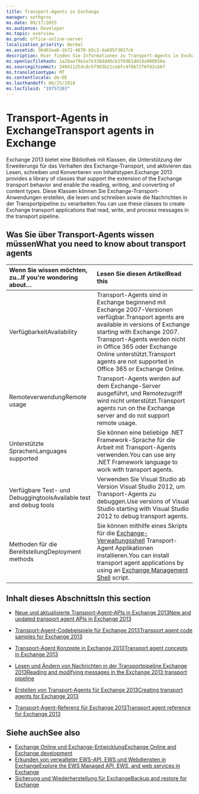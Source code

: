 ```yaml
---
title: Transport-Agents in Exchange
manager: sethgros
ms.date: 09/17/2015
ms.audience: Developer
ms.topic: overview
ms.prod: office-online-server
localization_priority: Normal
ms.assetid: 36d63aa6-1b72-4670-b5c3-da685f3017cb
description: Hier finden Sie Informationen zu Transport-Agents in Exchange 2013.
ms.openlocfilehash: 1a28ae79e2a7e338ddd6cb1f6961dd14a980b56e
ms.sourcegitcommit: 34041125dc8c5f993b21cebfc4f8b72f0fd2cb6f
ms.translationtype: MT
ms.contentlocale: de-DE
ms.lasthandoff: 06/25/2018
ms.locfileid: "19757203"
---
```

# <a name="transport-agents-in-exchange"></a><span data-ttu-id="ed8c4-103">Transport-Agents in Exchange</span><span class="sxs-lookup"><span data-stu-id="ed8c4-103">Transport agents in Exchange</span></span>
  
<span data-ttu-id="ed8c4-104">Exchange 2013 bietet eine Bibliothek mit Klassen, die Unterstützung der Erweiterungs für das Verhalten des Exchange-Transport, und aktivieren das Lesen, schreiben und Konvertieren von Inhaltstypen.</span><span class="sxs-lookup"><span data-stu-id="ed8c4-104">Exchange 2013 provides a library of classes that support the extension of the Exchange transport behavior and enable the reading, writing, and converting of content types.</span></span> <span data-ttu-id="ed8c4-105">Diese Klassen können Sie Exchange-Transport-Anwendungen erstellen, die lesen und schreiben sowie die Nachrichten in der Transportpipeline zu verarbeiten.</span><span class="sxs-lookup"><span data-stu-id="ed8c4-105">You can use these classes to create Exchange transport applications that read, write, and process messages in the transport pipeline.</span></span>
  
## <a name="what-you-need-to-know-about-transport-agents"></a><span data-ttu-id="ed8c4-106">Was Sie über Transport-Agents wissen müssen</span><span class="sxs-lookup"><span data-stu-id="ed8c4-106">What you need to know about transport agents</span></span>

|<span data-ttu-id="ed8c4-107">Wenn Sie wissen möchten, zu...</span><span class="sxs-lookup"><span data-stu-id="ed8c4-107">If you're wondering about…</span></span>|<span data-ttu-id="ed8c4-108">Lesen Sie diesen Artikel</span><span class="sxs-lookup"><span data-stu-id="ed8c4-108">Read this</span></span>|
|:-----|:-----|
|<span data-ttu-id="ed8c4-109">Verfügbarkeit</span><span class="sxs-lookup"><span data-stu-id="ed8c4-109">Availability</span></span>  <br/> |<span data-ttu-id="ed8c4-110">Transport-Agents sind in Exchange beginnend mit Exchange 2007-Versionen verfügbar.</span><span class="sxs-lookup"><span data-stu-id="ed8c4-110">Transport agents are available in versions of Exchange starting with Exchange 2007.</span></span> <span data-ttu-id="ed8c4-111">Transport-Agents werden nicht in Office 365 oder Exchange Online unterstützt.</span><span class="sxs-lookup"><span data-stu-id="ed8c4-111">Transport agents are not supported in Office 365 or Exchange Online.</span></span>  <br/> |
|<span data-ttu-id="ed8c4-112">Remoteverwendung</span><span class="sxs-lookup"><span data-stu-id="ed8c4-112">Remote usage</span></span>  <br/> |<span data-ttu-id="ed8c4-113">Transport-Agents werden auf dem Exchange-Server ausgeführt, und Remotezugriff wird nicht unterstützt.</span><span class="sxs-lookup"><span data-stu-id="ed8c4-113">Transport agents run on the Exchange server and do not support remote usage.</span></span>  <br/> |
|<span data-ttu-id="ed8c4-114">Unterstützte Sprachen</span><span class="sxs-lookup"><span data-stu-id="ed8c4-114">Languages supported</span></span>  <br/> |<span data-ttu-id="ed8c4-115">Sie können eine beliebige .NET Framework-Sprache für die Arbeit mit Transport-Agents verwenden.</span><span class="sxs-lookup"><span data-stu-id="ed8c4-115">You can use any .NET Framework language to work with transport agents.</span></span>  <br/> |
|<span data-ttu-id="ed8c4-116">Verfügbare Test- und Debuggingtools</span><span class="sxs-lookup"><span data-stu-id="ed8c4-116">Available test and debug tools</span></span>  <br/> |<span data-ttu-id="ed8c4-117">Verwenden Sie Visual Studio ab Version Visual Studio 2012, um Transport-Agents zu debuggen.</span><span class="sxs-lookup"><span data-stu-id="ed8c4-117">Use versions of Visual Studio starting with Visual Studio 2012 to debug transport agents.</span></span>  <br/> |
|<span data-ttu-id="ed8c4-118">Methoden für die Bereitstellung</span><span class="sxs-lookup"><span data-stu-id="ed8c4-118">Deployment methods</span></span>  <br/> |<span data-ttu-id="ed8c4-119">Sie können mithilfe eines Skripts für die [Exchange-Verwaltungsshell](../management/exchange-management-shell.md) Transport-Agent Applikationen installieren.</span><span class="sxs-lookup"><span data-stu-id="ed8c4-119">You can install transport agent applications by using an [Exchange Management Shell](../management/exchange-management-shell.md) script.</span></span>  <br/> |
   
## <a name="in-this-section"></a><span data-ttu-id="ed8c4-120">Inhalt dieses Abschnitts</span><span class="sxs-lookup"><span data-stu-id="ed8c4-120">In this section</span></span>

- [<span data-ttu-id="ed8c4-121">Neue und aktualisierte Transport-Agent-APIs in Exchange 2013</span><span class="sxs-lookup"><span data-stu-id="ed8c4-121">New and updated transport agent APIs in Exchange 2013</span></span>](new-and-updated-transport-agent-apis-in-exchange-2013.md)
    
- [<span data-ttu-id="ed8c4-122">Transport-Agent-Codebeispiele für Exchange 2013</span><span class="sxs-lookup"><span data-stu-id="ed8c4-122">Transport agent code samples for Exchange 2013</span></span>](transport-agent-code-samples-for-exchange-2013.md)
    
- [<span data-ttu-id="ed8c4-123">Transport-Agent Konzepte in Exchange 2013</span><span class="sxs-lookup"><span data-stu-id="ed8c4-123">Transport agent concepts in Exchange 2013</span></span>](transport-agent-concepts-in-exchange-2013.md)
    
- [<span data-ttu-id="ed8c4-124">Lesen und Ändern von Nachrichten in der Transportpipeline Exchange 2013</span><span class="sxs-lookup"><span data-stu-id="ed8c4-124">Reading and modifying messages in the Exchange 2013 transport pipeline</span></span>](reading-and-modifying-messages-in-the-exchange-2013-transport-pipeline.md)
    
- [<span data-ttu-id="ed8c4-125">Erstellen von Transport-Agents für Exchange 2013</span><span class="sxs-lookup"><span data-stu-id="ed8c4-125">Creating transport agents for Exchange 2013</span></span>](creating-transport-agents-for-exchange-2013.md)
    
- [<span data-ttu-id="ed8c4-126">Transport-Agent-Referenz für Exchange 2013</span><span class="sxs-lookup"><span data-stu-id="ed8c4-126">Transport agent reference for Exchange 2013</span></span>](transport-agent-reference-for-exchange-2013.md)
    
## <a name="see-also"></a><span data-ttu-id="ed8c4-127">Siehe auch</span><span class="sxs-lookup"><span data-stu-id="ed8c4-127">See also</span></span>

- [<span data-ttu-id="ed8c4-128">Exchange Online und Exchange-Entwicklung</span><span class="sxs-lookup"><span data-stu-id="ed8c4-128">Exchange Online and Exchange development</span></span>](../exchange-server-development.md)    
- [<span data-ttu-id="ed8c4-129">Erkunden von verwalteter EWS-API, EWS und Webdiensten in Exchange</span><span class="sxs-lookup"><span data-stu-id="ed8c4-129">Explore the EWS Managed API, EWS, and web services in Exchange</span></span>](../exchange-web-services/explore-the-ews-managed-api-ews-and-web-services-in-exchange.md)   
- [<span data-ttu-id="ed8c4-130">Sicherung und Wiederherstellung für Exchange</span><span class="sxs-lookup"><span data-stu-id="ed8c4-130">Backup and restore for Exchange</span></span>](../backup-restore/backup-and-restore-for-exchange-2013.md) 
    

